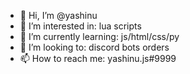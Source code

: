 - 👋 Hi, I’m @yashinu
- 👀 I’m interested in: lua scripts
- 🌱 I’m currently learning: js/html/css/py
- 💞️ I’m looking to: discord bots orders
- 📫 How to reach me: yashinu.js#9999
